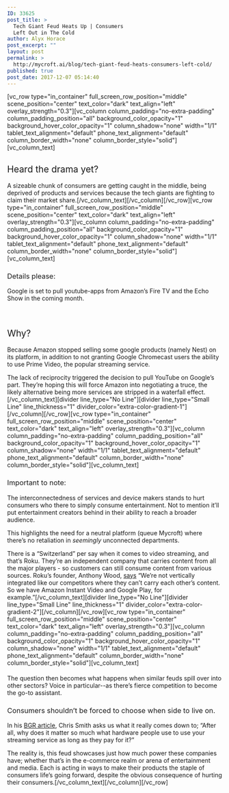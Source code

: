 ```yaml
---
ID: 33625
post_title: >
  Tech Giant Feud Heats Up | Consumers
  Left Out in The Cold
author: Alyx Horace
post_excerpt: ""
layout: post
permalink: >
  http://mycroft.ai/blog/tech-giant-feud-heats-consumers-left-cold/
published: true
post_date: 2017-12-07 05:14:40
---
```

[vc_row type="in_container" full_screen_row_position="middle" scene_position="center" text_color="dark" text_align="left" overlay_strength="0.3"][vc_column column_padding="no-extra-padding" column_padding_position="all" background_color_opacity="1" background_hover_color_opacity="1" column_shadow="none" width="1/1" tablet_text_alignment="default" phone_text_alignment="default" column_border_width="none" column_border_style="solid"][vc_column_text]
<h2><span style="font-weight: 400;">Heard the drama yet?</span></h2>
<span style="font-weight: 400;">A sizeable chunk of consumers are getting caught in the middle, being deprived of products and services because the tech giants are fighting to claim their market share.</span>[/vc_column_text][/vc_column][/vc_row][vc_row type="in_container" full_screen_row_position="middle" scene_position="center" text_color="dark" text_align="left" overlay_strength="0.3"][vc_column column_padding="no-extra-padding" column_padding_position="all" background_color_opacity="1" background_hover_color_opacity="1" column_shadow="none" width="1/1" tablet_text_alignment="default" phone_text_alignment="default" column_border_width="none" column_border_style="solid"][vc_column_text]
<h3><span style="font-weight: 400;">Details please:</span></h3>
<span style="font-weight: 400;">Google is set to pull youtube-apps from Amazon’s Fire TV and the Echo Show in the coming month.</span>

&nbsp;
<h2><span style="font-weight: 400;">Why?</span></h2>
<span style="font-weight: 400;">Because Amazon stopped selling some google products (namely Nest) on its platform, in addition to not granting Google Chromecast users the ability to use Prime Video, the popular streaming service. </span>

<span style="font-weight: 400;">The lack of reciprocity triggered the decision to pull YouTube on Google’s part. They’re hoping this will force Amazon into negotiating a truce, the likely alternative being more services are stripped in a waterfall effect.</span>[/vc_column_text][divider line_type="No Line"][divider line_type="Small Line" line_thickness="1" divider_color="extra-color-gradient-1"][/vc_column][/vc_row][vc_row type="in_container" full_screen_row_position="middle" scene_position="center" text_color="dark" text_align="left" overlay_strength="0.3"][vc_column column_padding="no-extra-padding" column_padding_position="all" background_color_opacity="1" background_hover_color_opacity="1" column_shadow="none" width="1/1" tablet_text_alignment="default" phone_text_alignment="default" column_border_width="none" column_border_style="solid"][vc_column_text]
<h3><span style="font-weight: 400;">Important to note:</span></h3>
<span style="font-weight: 400;">The interconnectedness of services and device makers stands to hurt consumers who there to simply consume entertainment. Not to mention it’ll put entertainment creators behind in their ability to reach a broader audience. </span>

<span style="font-weight: 400;">This highlights the need for a neutral platform (queue Mycroft) where there’s no retaliation in <em>seemingly</em> unconnected departments. </span>

<span style="font-weight: 400;">There is a “Switzerland” per say when it comes to video streaming, and that’s Roku. They’re an independent company that carries content from all the major players - so customers can still consume content from various sources. Roku’s founder, Anthony Wood, </span><a href="http://fortune.com/2017/05/27/roku-ceo-anthony-wood-streaming/"><span style="font-weight: 400;">says</span></a><span style="font-weight: 400;"> “We’re not vertically integrated like our competitors where they can’t carry each other’s content. So we have Amazon Instant Video and Google Play, for example.”</span>[/vc_column_text][divider line_type="No Line"][divider line_type="Small Line" line_thickness="1" divider_color="extra-color-gradient-2"][/vc_column][/vc_row][vc_row type="in_container" full_screen_row_position="middle" scene_position="center" text_color="dark" text_align="left" overlay_strength="0.3"][vc_column column_padding="no-extra-padding" column_padding_position="all" background_color_opacity="1" background_hover_color_opacity="1" column_shadow="none" width="1/1" tablet_text_alignment="default" phone_text_alignment="default" column_border_width="none" column_border_style="solid"][vc_column_text]
<h4><span style="font-weight: 400;">The question then becomes what happens when similar feuds spill over into other sectors? Voice in particular--as there’s fierce competition to become the go-to assistant. </span></h4>
<h3><span style="font-weight: 400;">Consumers shouldn’t be forced to choose when side to live on.</span></h3>
<span style="font-weight: 400;">In his </span><a href="http://bgr.com/2017/12/06/amazon-vs-google-feud-youtube-access/"><span style="font-weight: 400;">BGR article</span></a><span style="font-weight: 400;">, Chris Smith asks us what it really comes down to; “After all, why does it matter so much what hardware people use to use your streaming service as long as they pay for it?”</span>

<span style="font-weight: 400;">The reality is, this feud showcases just how much power these companies have; whether that’s in the e-commerce realm or arena of entertainment and media. Each is acting in ways to make their products the staple of consumers life’s going forward, despite the obvious consequence of hurting their consumers.</span>[/vc_column_text][/vc_column][/vc_row]